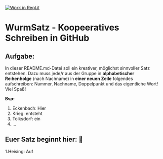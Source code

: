 [![Work in Repl.it](https://classroom.github.com/assets/work-in-replit-14baed9a392b3a25080506f3b7b6d57f295ec2978f6f33ec97e36a161684cbe9.svg)](https://classroom.github.com/online_ide?assignment_repo_id=386211&assignment_repo_type=GroupAssignmentRepo)
# WurmSatz - Koopeeratives Schreiben in GitHub

## Aufgabe:
In dieser README.md-Datei soll ein kreativer, möglichst sinnvoller Satz entstehen. Dazu muss jede/r aus der Gruppe in **alphabetischer Reihenholge** (nach Nachname) in **einer neuen Zeile** folgendes aufschreiben: Nummer, Nachname, Doppelpunkt und das eigentliche Wort!
Viel Spaß!

**Bsp:**
1. Eckenbach: Hier
2. Krieg: entsteht
3. Tolksdorf: ein
4. ...

## Euer Satz beginnt hier: :rocket: 
1.Heising: Auf
